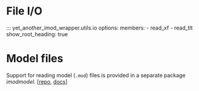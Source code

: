 # File I/O

::: yet_another_imod_wrapper.utils.io
    options:
      members:
        - read_xf
        - read_tlt
      show_root_heading: true

# Model files

Support for reading model (`.mod`) files is provided in a separate package 
*imodmodel*. [[repo](https://github.com/teamtomo/imodmodel), [docs](https://teamtomo.org/imodmodel/)]

